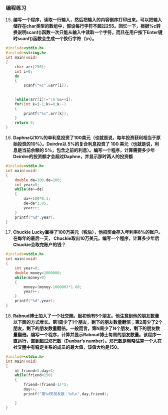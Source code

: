 ### 编程练习
15. **编写一个程序，读取一行输入，然后把输入的内容倒序打印出来。可以把输入储存在char类型的数组中，假设每行字符不超过255。回忆一下，根据%c转换说明scanf()函数一次只能从输入中读取一个字符，而且在用户按下Enter键时scanf()函数会生成一个换行字符（\n）。**
```c
#include<stdio.h>
#include<string.h>
int main(void)
{
    char arr[256];
    int i=0;
    do
    {
        scanf("%c",&arr[i]);
        
        
    }while(arr[i]!='\n'&&++i);
    for(int k=i-1;k>=0;k--)
    {
        printf("%c",arr[k]);
    }
    return 0;
}
```
16. **Daphne以10%的单利息投资了100美元（也就是说，每年投资获利相当于原始投资的10%）。Deirdre以 5%的复合利息投资了 100 美元（也就是说，利息是当前余额的 5%，包含之前的利息）。编写一个程序，计算需要多少年Deirdre的投资额才会超过Daphne，并显示那时两人的投资额**
```c
#include<stdio.h>
int main(void)
{
    double da=100,de=100;
    int year=0;
    while(da>=de)
    {
        da+=100*0.1;
        de=de*1.05;
        year++;
    }
    printf("%d",year);
}
```
17. **Chuckie Lucky赢得了100万美元（税后），他把奖金存入年利率8%的账户。在每年的最后一天， Chuckie取出10万美元。编写一个程序，计算多少年后Chuckie会取完账户的钱？**
```c
#include<stdio.h>
int main(void)
{
    int year=0;
    double money=1000000;
    while(money>0)
    {
        money=(money-100000)*1.08;
        year++;
    }
    printf("%d",year);
}
```
18. **Rabnud博士加入了一个社交圈。起初他有5个朋友。他注意到他的朋友数量以下面的方式增长。第1周少了1个朋友，剩下的朋友数量翻倍；第2周少了2个朋友，剩下的朋友数量翻倍。一般而言，第N周少了N个朋友，剩下的朋友数量翻倍。编写一个程序，计算并显示Rabnud博士每周的朋友数量。该程序一直运行，直到超过邓巴数（Dunbar’s number）。邓巴数是粗略估算一个人在社交圈中有稳定关系的成员的最大值，该值大约是150。**
```c
#include<stdio.h>
int main(void)
{
    nt friend=5,day=1;
    while(friend<150)
    {
        friend=(friend-1)*2;
        day++;
        printf("第%d天朋友数：%d\n",day,friend);

    }
}
```